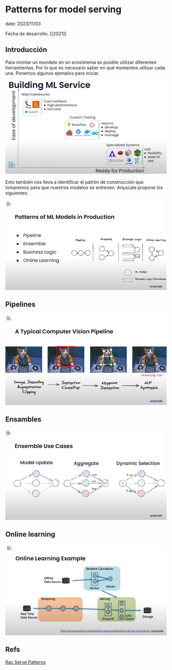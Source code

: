 # Patterns for model serving

date: 2023/11/03

Fecha de desarrollo: [[2021]]

## Introducción

Para montar un mondelo en un ecosistema es posible utilizar diferentes herramientas. Por lo que es necesario saber en qué momentos utilizar cada una. Ponemos algunos ejemplos para iniciar.

![Tools](attachments/toolstradeoffs.png)

Esto también nos lleva a identificar el patrón de construcción que tomaremos para que nuestros modelos se entrenen. Anyscale propone los siguientes:

![Alt text](attachments/patternsml.png)

## Pipelines

![pipelines](attachments/pipelines.png)

## Ensambles

![Alt text](attachments/ensamble.png)

## Online learning

![online learning](attachments/onlinelearning.png)

## Refs

[Ray Serve Patterns](https://www.youtube.com/watch?v=mM4hJLelzSw)
